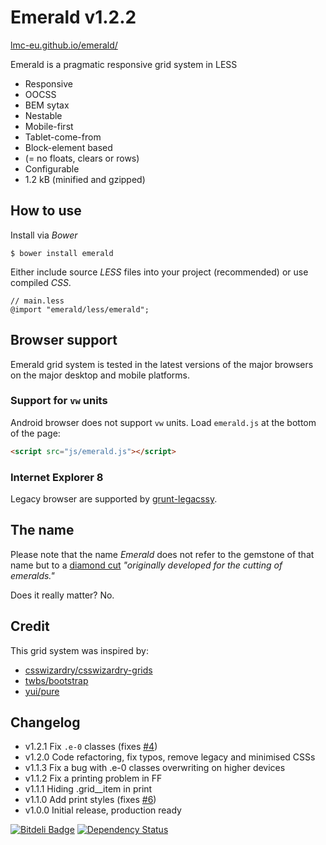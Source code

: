 # Emerald v1.2.2

[lmc-eu.github.io/emerald/](http://lmc-eu.github.io/emerald/)

Emerald is a pragmatic responsive grid system in LESS 

* Responsive
* OOCSS
* BEM sytax
* Nestable
* Mobile-first
* Tablet-come-from
* Block-element based
* (= no floats, clears or rows)
* Configurable
* 1.2 kB (minified and gzipped)

## How to use
Install via *Bower*

`$ bower install emerald`

Either include source *LESS* files into your project (recommended) or use compiled *CSS*.

```less
// main.less
@import "emerald/less/emerald";
```

## Browser support

Emerald grid system is tested in the latest versions of the major browsers on the major desktop and mobile platforms.

### Support for `vw` units
Android browser does not support `vw` units. Load `emerald.js` at the
bottom of the page:

```html
<script src="js/emerald.js"></script>
```

### Internet Explorer 8
Legacy browser are supported by [grunt-legacssy](https://github.com/robinpokorny/grunt-legacssy).

## The name
Please note that the name *Emerald* does not refer to the gemstone of that name but to a [diamond cut](http://www.lumeradiamonds.com/diamond-education/emerald-cut-diamond) *"originally developed for the cutting of emeralds."*

Does it really matter? No.

## Credit

This grid system was inspired by:

* [csswizardry/csswizardry-grids](http://github.com/csswizardry/csswizardry-grids)
* [twbs/bootstrap](http://github.com/twbs/bootstrap)
* [yui/pure](http://github.com/yui/pure)

## Changelog
* v1.2.1    Fix `.e-0` classes (fixes [#4](https://github.com/lmc-eu/emerald/issues/4))
* v1.2.0    Code refactoring, fix typos, remove legacy and minimised CSSs
* v1.1.3    Fix a bug with .e-0 classes overwriting on higher devices
* v1.1.2    Fix a printing problem in FF
* v1.1.1    Hiding .grid__item in print
* v1.1.0    Add print styles (fixes [#6](https://github.com/lmc-eu/emerald/issues/6))
* v1.0.0    Initial release, production ready

[![Bitdeli Badge](https://d2weczhvl823v0.cloudfront.net/lmc-eu/emerald/trend.png)](https://bitdeli.com/free "Bitdeli Badge") [![Dependency Status](https://gemnasium.com/lmc-eu/emerald.png)](https://gemnasium.com/lmc-eu/emerald)

